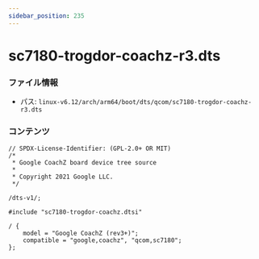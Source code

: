 ```yaml
---
sidebar_position: 235
---
```

# sc7180-trogdor-coachz-r3.dts

### ファイル情報

- パス: `linux-v6.12/arch/arm64/boot/dts/qcom/sc7180-trogdor-coachz-r3.dts`

### コンテンツ

```dts
// SPDX-License-Identifier: (GPL-2.0+ OR MIT)
/*
 * Google CoachZ board device tree source
 *
 * Copyright 2021 Google LLC.
 */

/dts-v1/;

#include "sc7180-trogdor-coachz.dtsi"

/ {
	model = "Google CoachZ (rev3+)";
	compatible = "google,coachz", "qcom,sc7180";
};

```
